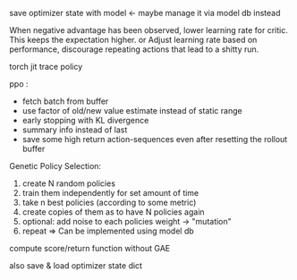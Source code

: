 
save optimizer state with model <- maybe manage it via model db instead

When negative advantage has been observed, lower learning rate for critic. This keeps the expectation higher.
or
Adjust learning rate based on performance, discourage repeating actions that lead to a shitty run.

torch jit trace policy

ppo :
* fetch batch from buffer 
* use factor of old/new value estimate instead of static range
* early stopping with KL divergence
* summary info instead of last 
* save some high return action-sequences even after resetting the rollout buffer


Genetic Policy Selection:
1. create N random policies
2. train them independently for set amount of time
3. take n best policies (according to some metric)
4. create copies of them as to have N policies again 
5. optional: add noise to each policies weight -> "mutation"
6. repeat
=> Can be implemented using model db

compute score/return function without GAE

also save & load optimizer state dict